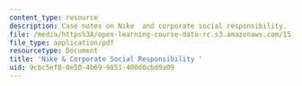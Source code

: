 ```yaml
---
content_type: resource
description: Case notes on Nike  and corporate social responsibility.
file: /media/https%3A/open-learning-course-data-rc.s3.amazonaws.com/15-224-global-markets-national-politics-and-the-competitive-advantage-of-firms-spring-2003/9cbc5ef80e504b699851400d0cbd9a09_nikeandcsrcasesnote.pdf
file_type: application/pdf
resourcetype: Document
title: 'Nike & Corporate Social Responsibility '
uid: 9cbc5ef8-0e50-4b69-9851-400d0cbd9a09
---
```

